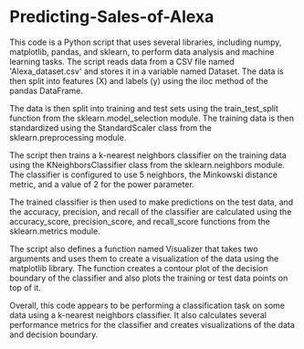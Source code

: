 # Predicting-Sales-of-Alexa
This code is a Python script that uses several libraries, including numpy, matplotlib, pandas, and sklearn, to perform data analysis and machine learning tasks. The script reads data from a CSV file named 'Alexa_dataset.csv' and stores it in a variable named Dataset. The data is then split into features (X) and labels (y) using the iloc method of the pandas DataFrame.

The data is then split into training and test sets using the train_test_split function from the sklearn.model_selection module. The training data is then standardized using the StandardScaler class from the sklearn.preprocessing module.

The script then trains a k-nearest neighbors classifier on the training data using the KNeighborsClassifier class from the sklearn.neighbors module. The classifier is configured to use 5 neighbors, the Minkowski distance metric, and a value of 2 for the power parameter.

The trained classifier is then used to make predictions on the test data, and the accuracy, precision, and recall of the classifier are calculated using the accuracy_score, precision_score, and recall_score functions from the sklearn.metrics module.

The script also defines a function named Visualizer that takes two arguments and uses them to create a visualization of the data using the matplotlib library. The function creates a contour plot of the decision boundary of the classifier and also plots the training or test data points on top of it.

Overall, this code appears to be performing a classification task on some data using a k-nearest neighbors classifier. It also calculates several performance metrics for the classifier and creates visualizations of the data and decision boundary.
